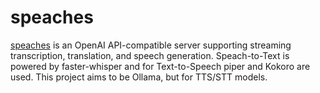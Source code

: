 speaches
========

[speaches][1] is an OpenAI API-compatible server supporting streaming
transcription, translation, and speech generation. Speach-to-Text is powered by
faster-whisper and for Text-to-Speech piper and Kokoro are used. This project
aims to be Ollama, but for TTS/STT models.

[1]: https://github.com/speaches-ai/speaches
